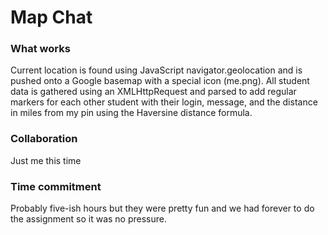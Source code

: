 # Map Chat

### What works
Current location is found using JavaScript navigator.geolocation and is pushed onto a Google basemap with a special icon (me.png).
All student data is gathered using an XMLHttpRequest and parsed to add regular markers for each other student with their login, message, and the distance in miles from my pin using the Haversine distance formula.

### Collaboration
Just me this time

### Time commitment
Probably five-ish hours but they were pretty fun and we had forever to do the assignment so it was no pressure.